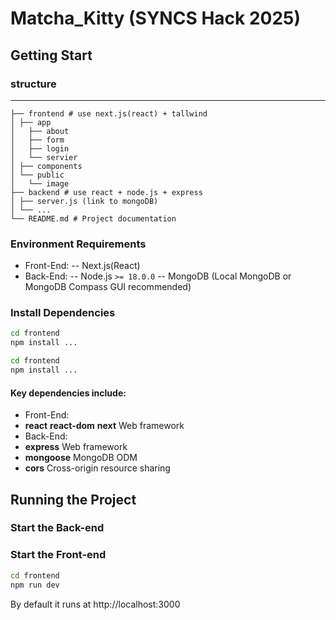 # Matcha_Kitty (SYNCS Hack 2025)

## Getting Start

### structure

---
````
├── frontend # use next.js(react) + tallwind
│ ├── app
│   ├── about
│   ├── form
│   ├── login
│   └── servier
│ ├── components
│ └── public
│   └── image
├── backend # use react + node.js + express
│ ├── server.js (link to mongoDB)
│ └── ...
└── README.md # Project documentation
````
### Environment Requirements
- Front-End:
-- Next.js(React)
- Back-End:
-- Node.js `>= 18.0.0`
-- MongoDB (Local MongoDB or MongoDB Compass GUI recommended) 

### Install Dependencies
```bash
cd frontend
npm install ...
```
```bash
cd frontend
npm install ...
```
#### Key dependencies include:
- Front-End:
- **react** **react-dom** **next** Web framework
- Back-End: 
- **express** Web framework
- **mongoose** MongoDB ODM
- **cors** Cross-origin resource sharing

## Running the Project
### Start the Back-end

### Start the Front-end
```bash
cd frontend
npm run dev
```
By default it runs at http://localhost:3000
